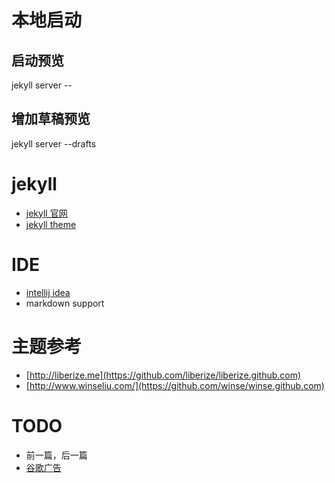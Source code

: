 
# 本地启动
## 启动预览
jekyll server --

## 增加草稿预览
jekyll server --drafts


# jekyll
* [jekyll 官网](http://jekyllrb.com/)
* [jekyll theme](https://github.com/Huxpro/huxpro.github.io)

# IDE
* [intellij idea](http://www.jetbrains.com/idea/)
* markdown support


# 主题参考
* [http://liberize.me](https://github.com/liberize/liberize.github.com)
* [http://www.winseliu.com/](https://github.com/winse/winse.github.com)

# TODO
* 前一篇，后一篇
* [谷歌广告](https://support.google.com/adsense/answer/3180977?hl=zh-Hans&rd=1)




